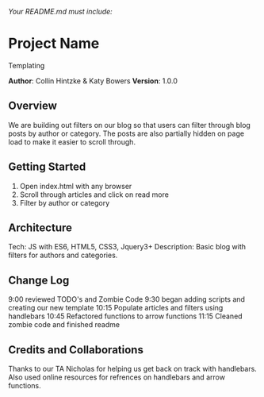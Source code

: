_Your README.md must include:_

# Project Name
Templating

**Author**: Collin Hintzke & Katy Bowers
**Version**: 1.0.0 

## Overview
We are building out filters on our blog so that users can filter through blog posts by author or category. The posts are also partially hidden on page load to make it easier to scroll through.

## Getting Started
1. Open index.html with any browser
2. Scroll through articles and click on read more
3. Filter by author or category

## Architecture
Tech: JS with ES6, HTML5, CSS3, Jquery3+
Description: Basic blog with filters for authors and categories.

## Change Log
9:00 reviewed TODO's and Zombie Code
9:30 began adding scripts and creating our new template
10:15 Populate articles and filters using handlebars
10:45 Refactored functions to arrow functions
11:15 Cleaned zombie code and finished readme

## Credits and Collaborations
Thanks to our TA Nicholas for helping us get back on track with handlebars. Also used online resources for refrences on handlebars and arrow functions.
